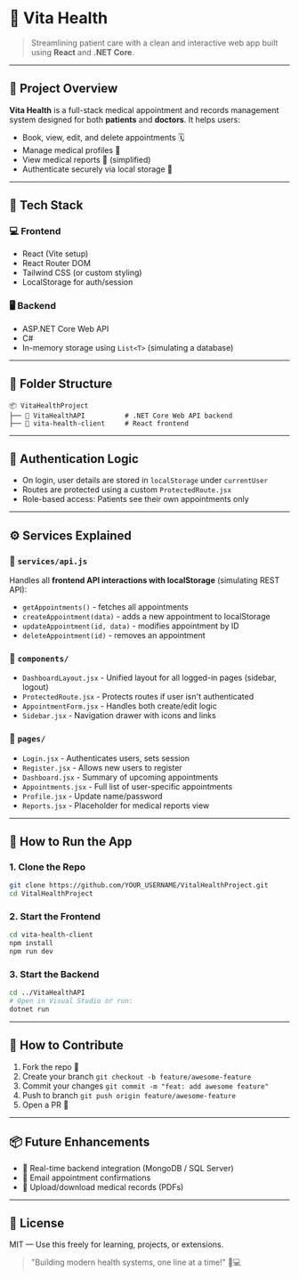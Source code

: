 # 🌟 Vita Health

> Streamlining patient care with a clean and interactive web app built using **React** and **.NET Core**.

---

## 🏥 Project Overview
**Vita Health** is a full-stack medical appointment and records management system designed for both **patients** and **doctors**. It helps users:
- Book, view, edit, and delete appointments 🗓️
- Manage medical profiles 👤
- View medical reports 📄 (simplified)
- Authenticate securely via local storage 🔐

---

## 🚀 Tech Stack

### 💻 Frontend
- React (Vite setup)
- React Router DOM
- Tailwind CSS (or custom styling)
- LocalStorage for auth/session

### 🖥️ Backend
- ASP.NET Core Web API
- C#
- In-memory storage using `List<T>` (simulating a database)

---

## 📁 Folder Structure
```
📦 VitaHealthProject
├── 📂 VitaHealthAPI          # .NET Core Web API backend
├── 📂 vita-health-client     # React frontend
```

---

## 🔐 Authentication Logic

- On login, user details are stored in `localStorage` under `currentUser`
- Routes are protected using a custom `ProtectedRoute.jsx`
- Role-based access: Patients see their own appointments only

---

## ⚙️ Services Explained

### 📁 `services/api.js`
Handles all **frontend API interactions with localStorage** (simulating REST API):

- `getAppointments()` - fetches all appointments
- `createAppointment(data)` - adds a new appointment to localStorage
- `updateAppointment(id, data)` - modifies appointment by ID
- `deleteAppointment(id)` - removes an appointment

### 📁 `components/`
- `DashboardLayout.jsx` - Unified layout for all logged-in pages (sidebar, logout)
- `ProtectedRoute.jsx` - Protects routes if user isn't authenticated
- `AppointmentForm.jsx` - Handles both create/edit logic
- `Sidebar.jsx` - Navigation drawer with icons and links

### 📁 `pages/`
- `Login.jsx` - Authenticates users, sets session
- `Register.jsx` - Allows new users to register
- `Dashboard.jsx` - Summary of upcoming appointments
- `Appointments.jsx` - Full list of user-specific appointments
- `Profile.jsx` - Update name/password
- `Reports.jsx` - Placeholder for medical reports view

---

## 🧪 How to Run the App

### 1. Clone the Repo
```bash
git clone https://github.com/YOUR_USERNAME/VitalHealthProject.git
cd VitalHealthProject
```

### 2. Start the Frontend
```bash
cd vita-health-client
npm install
npm run dev
```

### 3. Start the Backend
```bash
cd ../VitaHealthAPI
# Open in Visual Studio or run:
dotnet run
```

---

## 🌱 How to Contribute
1. Fork the repo 🍴
2. Create your branch `git checkout -b feature/awesome-feature`
3. Commit your changes `git commit -m "feat: add awesome feature"`
4. Push to branch `git push origin feature/awesome-feature`
5. Open a PR 🚀

---

## 📦 Future Enhancements
- 🔄 Real-time backend integration (MongoDB / SQL Server)
- 📧 Email appointment confirmations
- 📎 Upload/download medical records (PDFs)

---

## 💬 License
MIT — Use this freely for learning, projects, or extensions.

> "Building modern health systems, one line at a time!" 🧠💻

